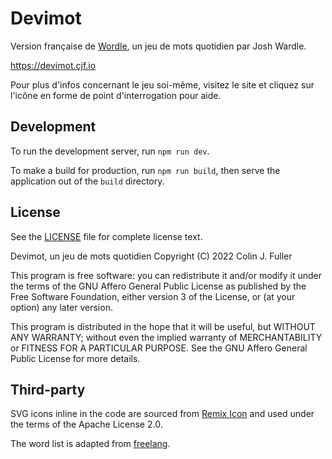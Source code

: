# Devimot
Version française de [Wordle](https://www.powerlanguage.co.uk/wordle/), un jeu de mots quotidien par Josh Wardle.

https://devimot.cjf.io

Pour plus d'infos concernant le jeu soi-même, visitez le site et cliquez sur l'icône en forme de point d'interrogation pour aide.

## Development

To run the development server, run `npm run dev`.

To make a build for production, run `npm run build`, then serve the application out of the `build` directory.

## License

See the [LICENSE](https://github.com/cjfuller/devimot/blob/main/LICENSE) file for complete license text.

Devimot, un jeu de mots quotidien
Copyright (C) 2022 Colin J. Fuller

This program is free software: you can redistribute it and/or modify
it under the terms of the GNU Affero General Public License as published
by the Free Software Foundation, either version 3 of the License, or
(at your option) any later version.

This program is distributed in the hope that it will be useful,
but WITHOUT ANY WARRANTY; without even the implied warranty of
MERCHANTABILITY or FITNESS FOR A PARTICULAR PURPOSE.  See the
GNU Affero General Public License for more details.

## Third-party

SVG icons inline in the code are sourced from [Remix Icon](https://remixicon.com/) and used under the terms of the Apache License 2.0.

The word list is adapted from [freelang](https://www.freelang.com/dictionnaire/dic-francais.php).
